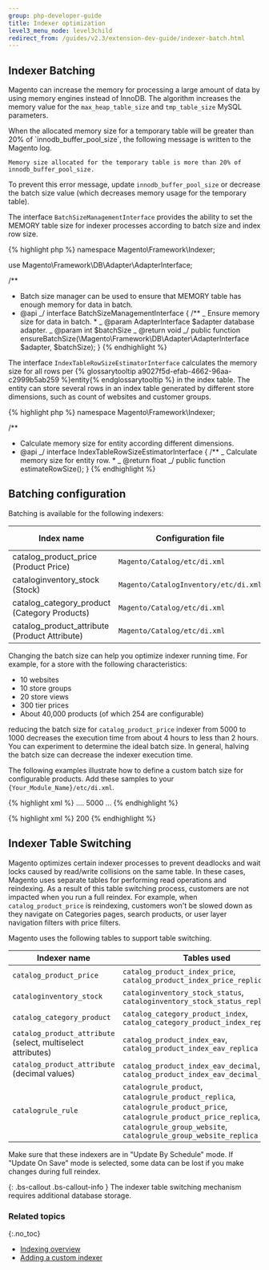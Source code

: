 ```yaml
---
group: php-developer-guide
title: Indexer optimization
level3_menu_node: level3child
redirect_from: /guides/v2.3/extension-dev-guide/indexer-batch.html
---
```


## Indexer Batching

Magento can increase the memory for processing a large amount of data by using memory engines instead of InnoDB. The algorithm increases the memory value for the `max_heap_table_size` and `tmp_table_size` MySQL parameters.

<div class="bs-callout bs-callout-info" id="info" markdown="1">
When the allocated memory size for a temporary table will be greater than 20% of `innodb_buffer_pool_size`, the following message is written to the Magento log.

`Memory size allocated for the temporary table is more than 20% of innodb_buffer_pool_size.`

To prevent this error message, update `innodb_buffer_pool_size` or decrease the batch size value (which decreases memory usage for the temporary table).

</div>

The interface `BatchSizeManagementInterface` provides the ability to set the MEMORY table size for indexer processes according to batch size and index row size.

{% highlight php %}
namespace Magento\\Framework\\Indexer;

use Magento\\Framework\\DB\\Adapter\\AdapterInterface;

/\*\*

* Batch size manager can be used to ensure that MEMORY table has enough memory for data in batch.
* @api
   _/
  interface BatchSizeManagementInterface
  {
      /\*\*
       _ Ensure memory size for data in batch.
       \*
       _ @param AdapterInterface $adapter database adapter.
       _ @param int $batchSize
       _ @return void
       _/
      public function ensureBatchSize(\\Magento\\Framework\\DB\\Adapter\\AdapterInterface $adapter, $batchSize);
  }
  {% endhighlight %}

The interface `IndexTableRowSizeEstimatorInterface` calculates the memory size for all rows per {% glossarytooltip a9027f5d-efab-4662-96aa-c2999b5ab259 %}entity{% endglossarytooltip %} in the index table. The entity can store several rows in an index table generated by different store dimensions, such as count of websites and customer groups.

{% highlight php %}
namespace Magento\\Framework\\Indexer;

/\*\*

* Calculate memory size for entity according different dimensions.
* @api
   _/
  interface IndexTableRowSizeEstimatorInterface
  {
      /\*\*
       _ Calculate memory size for entity row.
       \*
       _ @return float
       _/
      public function estimateRowSize();
  }
  {% endhighlight %}

## Batching configuration

Batching is available for the following indexers:

| Index name                                    | Configuration file                    | Configured object                                                               | Parameter name                              | Default value |
| --------------------------------------------- | ------------------------------------- | ------------------------------------------------------------------------------- | ------------------------------------------- | ------------- |
| catalog_product_price (Product Price)         | `Magento/Catalog/etc/di.xml`          | `Magento\Catalog\Model\ResourceModel\Product\Indexer\Price\BatchSizeCalculator` | batchRowsCount['default']                   | 5000          |
| cataloginventory_stock (Stock)                | `Magento/CatalogInventory/etc/di.xml` | `Magento\CatalogInventory\Model\Indexer\Stock\Action\Full`                      | batchRowsCount['default']                   | 200           |
| catalog_category_product (Category Products)  | `Magento/Catalog/etc/di.xml`          | `Magento\Catalog\Model\Indexer\Category\Product\Action\Full`                    | batchRowsCount                              | 100000        |
| catalog_product_attribute (Product Attribute) | `Magento/Catalog/etc/di.xml`          | `Magento\Catalog\Model\ResourceModel\Product\Indexer\Eav\BatchSizeCalculator`   | batchSizes['decimal'], batchSizes['source'] | 1000, 1000    |

Changing the batch size can help you optimize indexer running time. For example, for a store with the following characteristics:

* 10 websites
* 10 store groups
* 20 store views
* 300 tier prices
* About 40,000 products (of which 254 are configurable)

reducing the batch size for `catalog_product_price` indexer from 5000 to 1000 decreases the execution time from about 4 hours to less than 2 hours. You can experiment to determine the ideal batch size. In general, halving the batch size can decrease the indexer execution time.

The following examples illustrate how to define a custom batch size for configurable products. Add these samples to your  `{Your_Module_Name}/etc/di.xml`.

{% highlight xml %}
....
<type name="Magento\Catalog\Model\ResourceModel\Product\Indexer\Price\BatchSizeCalculator">
    <arguments>
        <argument name="batchRowsCount" xsi:type="array">
            <item name="configurable" xsi:type="number">5000</item>
        </argument>
    </arguments>
</type>
...
{% endhighlight %}

{% highlight xml %}
<type name="Magento\CatalogInventory\Model\Indexer\Stock\Action\Full">
    <arguments>
        <argument name="batchRowsCount" xsi:type="array">
            <item name="configurable" xsi:type="number">200</item>
        </argument>
    </arguments>
</type>
{% endhighlight %}

## Indexer Table Switching

Magento optimizes certain indexer processes to prevent deadlocks and wait locks caused by read/write collisions on the same table. In these cases, Magento uses separate tables for performing read operations and reindexing. As a result of this table switching process, customers are not impacted when you run a full reindex. For example, when `catalog_product_price` is reindexing, customers won't be slowed down as they navigate on Categories pages, search products, or user layer navigation filters with price filters.

Magento uses the following tables to support table switching.

| Indexer name                                                 | Tables used                                                                                                                                                                              |
| ------------------------------------------------------------ | ---------------------------------------------------------------------------------------------------------------------------------------------------------------------------------------- |
| `catalog_product_price`                                      | `catalog_product_index_price`, `catalog_product_index_price_replica`                                                                                                                     |
| `cataloginventory_stock`                                     | `cataloginventory_stock_status`, `cataloginventory_stock_status_replica`                                                                                                                 |
| `catalog_category_product`                                   | `catalog_category_product_index`, `catalog_category_product_index_replica`                                                                                                               |
| `catalog_product_attribute` (select, multiselect attributes) | `catalog_product_index_eav`, `catalog_product_index_eav_replica`                                                                                                                         |
| `catalog_product_attribute` (decimal values)                 | `catalog_product_index_eav_decimal`, `catalog_product_index_eav_decimal_replica`                                                                                                         |
| `catalogrule_rule`                                           | `catalogrule_product`, `catalogrule_product_replica`, `catalogrule_product_price`, `catalogrule_product_price_replica`, `catalogrule_group_website`, `catalogrule_group_website_replica` |

Make sure that these indexers are in "Update By Schedule" mode. If "Update On Save" mode is selected, some data can be lost if you make changes during full reindex.

{: .bs-callout .bs-callout-info }
The indexer table switching mechanism requires additional database storage.

### Related topics

{:.no_toc}

* [Indexing overview]({{page.baseurl}}/extension-development/core-concepts/indexers.html)
* [Adding a custom indexer]({{page.baseurl}}/extension-development/core-concepts/indexers/custom.html)

